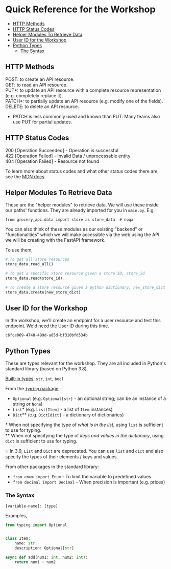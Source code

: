 # Quick Reference for the Workshop

- [HTTP Methods](#http-methods)
- [HTTP Status Codes](#http-status-codes)
- [Helper Modules To Retrieve Data](#helper-modules-to-retrieve-data)
- [User ID for the Workshop](#user-id-for-the-workshop)
- [Python Types](#python-types)
  - [The Syntax](#the-syntax)

## HTTP Methods

POST: to create an API resource.  
GET: to read an API resource.  
PUT*: to update an API resource with a complete resource representation (e.g. completely replace it).  
PATCH*: to partially update an API resource (e.g. modify one of the fields).  
DELETE: to delete an API resource.  
  
* PATCH is less commonly used and known than PUT. Many teams also use PUT for partial updates.  

## HTTP Status Codes

200 [Operation Succeeded] - Operation is successful  
422 [Operation Failed] - Invalid Data / unprocessable entity  
404 [Operation Failed] - Resource not found  

To learn more about status codes and what other status codes there are, see
the [MDN docs](https://developer.mozilla.org/en-US/docs/Web/HTTP/Status).
  
## Helper Modules To Retrieve Data

These are the "helper modules" to retrieve data. We will use these inside our paths' 
functions. They are already imported for you in `main.py`. E.g.

`from grocery_api.data import store as store_data  # noqa`

You can also think of these modules as our existing "backend" or
"functionalities" which we will make accessible via the web using
the API we will be creating with the FastAPI framework.

To use them,

```python
# To get all store resources
store_data.read_all()

# To get a specific store resource given a store ID, store_id
store_data.read(store_id)

# To create a store resource given a python dictionary, new_store_dict
store_data.create(new_store_dict)
```

## User ID for the Workshop

In the workshop, we'll create an endpoint for a user resource and test this endpoint.
We'd need the User ID during this time.

```
c6fce069-4748-499d-a85d-bf310bfd534b
```

## Python Types

These are types relevant for the workshop. They are all included in Python's standard library (based on Python 3.8).

[Built-in types](https://docs.python.org/3/library/stdtypes.html): `str`, `int`, `bool`

From the [`typing` package](https://docs.python.org/3.8/library/typing.html):

- `Optional` (e.g. `Optional[str]` - an optional string; can be an instance of a string or `None`)
- `List`* (e.g. `List[Item]` - a list of `Item` instances)
- `Dict`** (e.g. `Dict[dict]` - a dictionary of dictionaries)


\* When not specifying the type of _what is in the list_, using `list` is sufficient to use for typing.  
** When not specifying the type of _keys and values in the dictionary_, using `dict` is sufficient to use for typing.

💡 In 3.9, `List` and `Dict` are deprecated. You can use `list` and `dict` and also specify the types of their elements / keys and values.

From other packages in the standard library: 

- `from enum import Enum` - To limit the variable to predefined values
- `from decimal import Decimal` - When precision is important (e.g. prices)

### The Syntax

```
[variable-name]: [type]
```

Examples,


```python
from typing import Optional


class Item:
    name: str
    description: Optional[str]
```

```python
async def add(num1: int, num2: int):
    return num1 + num2
```
